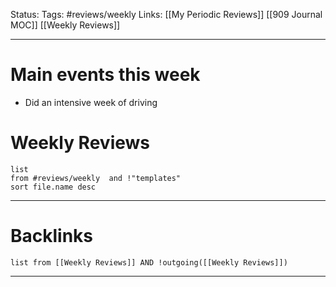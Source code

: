 Status:
Tags: #reviews/weekly 
Links: [[My Periodic Reviews]] [[909 Journal MOC]] [[Weekly Reviews]]
___
# Main events this week
- Did an intensive week of driving

# Weekly Reviews
```dataview
list 
from #reviews/weekly  and !"templates"
sort file.name desc
```
___
# Backlinks
```dataview
list from [[Weekly Reviews]] AND !outgoing([[Weekly Reviews]])
```
___
